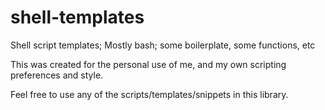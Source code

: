 # shell-templates
Shell script templates; Mostly bash; some boilerplate, some functions, etc

This was created for the personal use of me, and my own scripting preferences and style.

Feel free to use any of the scripts/templates/snippets in this library.
